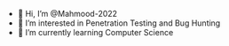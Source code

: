- 👋 Hi, I’m @Mahmood-2022
- 👀 I’m interested in Penetration Testing and Bug Hunting
- 🌱 I’m currently learning Computer Science

<!---
Mahmood-2022/Mahmood-2022 is a ✨ special ✨ repository because its `README.md` (this file) appears on your GitHub profile.
You can click the Preview link to take a look at your changes.
--->
